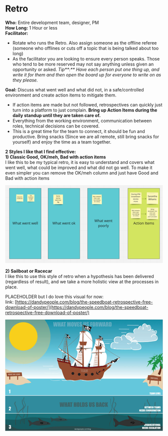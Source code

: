# Retro

**Who:** Entire development team, designer, PM  
**How Long:** 1 Hour or less  
**Facilitator:** 

* Rotate who runs the Retro. Also assign someone as the offline referee \(someone who offlines or cuts off a topic that is being talked about too long\)
* As the facilitator you are looking to ensure every person speaks. Those who tend to be more reserved may not say anything unless given an opportunity or asked.  _Tip**:** Have each person put one thing up, and write it for them and then open the board up for everyone to write on as they please._

**Goal:** Discuss what went well and what did not, in a safe/controlled environment and create action items to mitigate them.

* If action items are made but not followed, retrospectives can quickly just turn into a platform to just complain. **Bring up Action Items during the daily standup until they are taken care of.**
* Everything from the working environment, communication between roles, technical decisions can be covered. 
* This is a great time for the team to connect, it should be fun and productive. Bring snacks \(Since we are all remote, still bring snacks for yourself\) and enjoy the time as a team together. 

**2 Styles I like that I find effective:**  
**1\) Classic Good, OK/meh, Bad with action items**  
I like this to be my typical retro, it is easy to understand and covers what went well, what could be improved and what did not go well. To make it even simpler you can remove the OK/meh column and just have Good and Bad with action items

![](../.gitbook/assets/screen-shot-2020-11-18-at-3.10.36-pm.png)

  
**2\) Sailboat or Racecar**  
I like this to use this style of retro when a hypothesis has been delivered \(regardless of result\), and we take a more holistic view at the processes in place.  
  
PLACEHOLDER but I do love this visual for now:  
link: [https://dandypeople.com/blog/the-speedboat-retrospective-free-download-of-poster/](https://dandypeople.com/blog/the-speedboat-retrospective-free-download-of-poster/)  
  

![](../.gitbook/assets/speedboat-retrospective.jpg)

